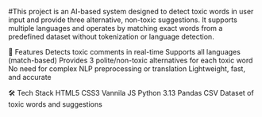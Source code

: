 #This project is an AI-based system designed to detect toxic words in user input and provide three alternative, non-toxic suggestions. It supports multiple languages and operates by matching exact words from a predefined dataset without tokenization or language detection.

🚀 Features
Detects toxic comments in real-time
Supports all languages (match-based)
Provides 3 polite/non-toxic alternatives for each toxic word
No need for complex NLP preprocessing or translation
Lightweight, fast, and accurate

🛠 Tech Stack
HTML5
CSS3
Vannila JS
Python 3.13
Pandas
CSV Dataset of toxic words and suggestions

